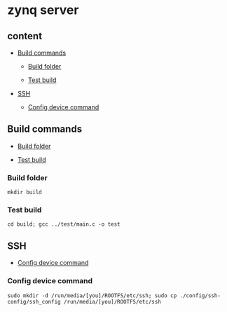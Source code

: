 # zynq server

## content

- [Build commands](#build-commands)

    - [Build folder](#build-folder)

    - [Test build](#test-build)

- [SSH](#ssh)

    - [Config device command](#config-device-command)

## Build commands

- [Build folder](#build-folder)

- [Test build](#test-build)

### Build folder

`mkdir build`

### Test build

`cd build; gcc ../test/main.c -o test`

## SSH

- [Config device command](#config-device-command)

### Config device command

`sudo mkdir -d /run/media/[you]/ROOTFS/etc/ssh; sudo cp ./config/ssh-config/ssh_config /run/media/[you]/ROOTFS/etc/ssh`